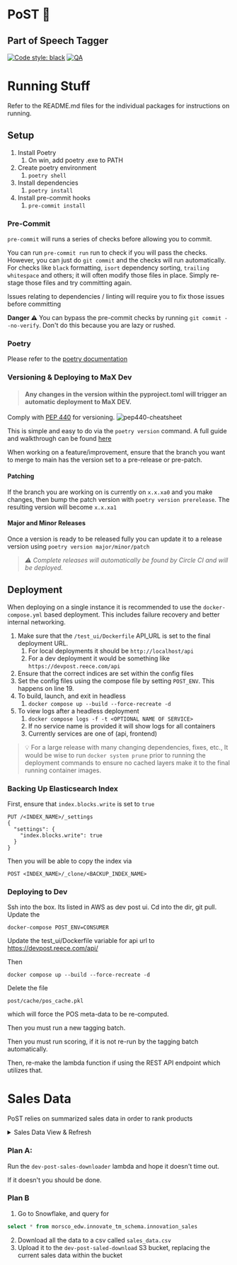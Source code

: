 # PoST 📮
## Part of Speech Tagger
[![Code style: black](https://img.shields.io/badge/code%20style-black-000000.svg)](https://github.com/psf/black)
[![QA](https://github.com/morsco-reece/innovation-post/actions/workflows/Lint.yml/badge.svg)](https://github.com/morsco-reece/innovation-post/actions/workflows/Lint.yml)

# Running Stuff

Refer to the README.md files for the individual packages for instructions on running.

## Setup

1. Install Poetry
   1. On win, add poetry .exe to PATH
2. Create poetry environment
   1. `poetry shell`
3. Install dependencies
   1. `poetry install`
4. Install pre-commit hooks
   1. `pre-commit install`

### Pre-Commit

`pre-commit` will runs a series of checks before allowing you to commit.

You can run `pre-commit run` run to check if you will pass the checks. However,
you can just do `git commit` and the checks will run automatically.
For checks like `black` formatting, `isort` dependency sorting, `trailing whitespace` and
others; it will often modify those files in place. Simply re-stage those files and try committing again.

Issues relating to dependencies / linting will require you to fix those issues before committing

**Danger ⚠️**
You can bypass the pre-commit checks by running `git commit --no-verify`. Don't do this because you are
lazy or rushed.

### Poetry

Please refer to the [poetry documentation](https://python-poetry.org/docs/basic-usage/)

### Versioning & Deploying to MaX Dev

> #### Any changes in the version within the pyproject.toml will trigger an automatic deployment to MaX DEV.

Comply with [PEP 440](https://peps.python.org/pep-0440/) for versioning.
![pep440-cheatsheet](https://cdn-images-1.medium.com/max/1071/1*0hpnAVl61AG3KwFuRIkHhg.png)

This is simple and easy to do via the `poetry version` command. A full guide and walkthrough can be found [here](https://python-poetry.org/docs/cli/#version)

When working on a feature/improvement, ensure that the branch you want to merge to main has the version set to a pre-release or pre-patch.


#### Patching
If the branch you are working on is currently on `x.x.xa0` and you make changes, then bump the patch version with `poetry version prerelease`. The resulting version will become `x.x.xa1`

#### Major and Minor Releases
Once a version is ready to be released fully you can update it to a release version using
`poetry version major/minor/patch`

> *⚠️ Complete releases will automatically be found by Circle CI and will be deployed.*

## Deployment
When deploying on a single instance it is recommended to use the `docker-compose.yml`
based deployment. This includes failure recovery and better internal networking.

1. Make sure that the `/test_ui/Dockerfile` API_URL is set to the final deployment URL.
   1. For local deployments it should be `http://localhost/api`
   2. For a dev deployment it would be something like `https://devpost.reece.com/api`
2. Ensure that the correct indices are set within the config files
3. Set the config files using the compose file by setting `POST_ENV`. This happens on line 19.
4. To build, launch, and exit in headless
   1. `docker compose up --build --force-recreate -d`
5. To view logs after a headless deployment
   1. `docker compose logs -f -t <OPTIONAL NAME OF SERVICE>`
   2. If no service name is provided it will show logs for all containers
   3. Currently services are one of (api, frontend)

> 💡 For a large release with many changing dependencies, fixes, etc., It would be wise to run `docker system prune` prior to running the deployment commands to ensure no cached layers make it to the final running container images.


### Backing Up Elasticsearch Index
First, ensure that `index.blocks.write` is set to `true`
```
PUT /<INDEX_NAME>/_settings
{
  "settings": {
    "index.blocks.write": true
  }
}
```
Then you will be able to copy the index via
```
POST <INDEX_NAME>/_clone/<BACKUP_INDEX_NAME>
```

### Deploying to Dev
Ssh into the box. Its listed in AWS as dev post ui. Cd into the dir, git pull. Update the

```
docker-compose POST_ENV=CONSUMER
```

Update the test_ui/Dockerfile variable for api url to https://devpost.reece.com/api/

Then

```
docker compose up --build --force-recreate -d
```
Delete the file

```
post/cache/pos_cache.pkl
```
which will force the POS meta-data to be re-computed.

Then you must run a new tagging batch.

Then you must run scoring, if it is not re-run by the tagging batch automatically.

Then, re-make the lambda function if using the REST API endpoint which utilizes that.

# Sales Data

PoST relies on summarized sales data in order to rank products

<details>
   <summary>Sales Data View & Refresh</summary>
   There is a view within Snowflake called

   `morsco_edw.innovate_tm_schema.innovation_sales`

   This data **should** be refreshed monthly.

   There is a lambda function in the dev environment called `dev-post-sales-downloader`. The code and image for it are contained within the `aws/` folder of this repository. Due to the shakiness of the network and Snowflakes sluggishness to fetch and rollup the data the lambda will often time out.

   This data is meant to be automatically placed in a S3 bucket called `dev-post-sales-download` and keyed with `sales_data.csv`.

   Since the data is archived in snowflake there is no requirement to keep monthly records of it.


</details>

### Plan A:

Run the `dev-post-sales-downloader` lambda and hope it doesn't time out.

If it doesn't you should be done.

### Plan B

1. Go to Snowflake, and query for
```sql
select * from morsco_edw.innovate_tm_schema.innovation_sales
```
2. Download all the data to a csv called `sales_data.csv`
3. Upload it to the `dev-post-saled-download` S3 bucket, replacing the current sales data within the bucket